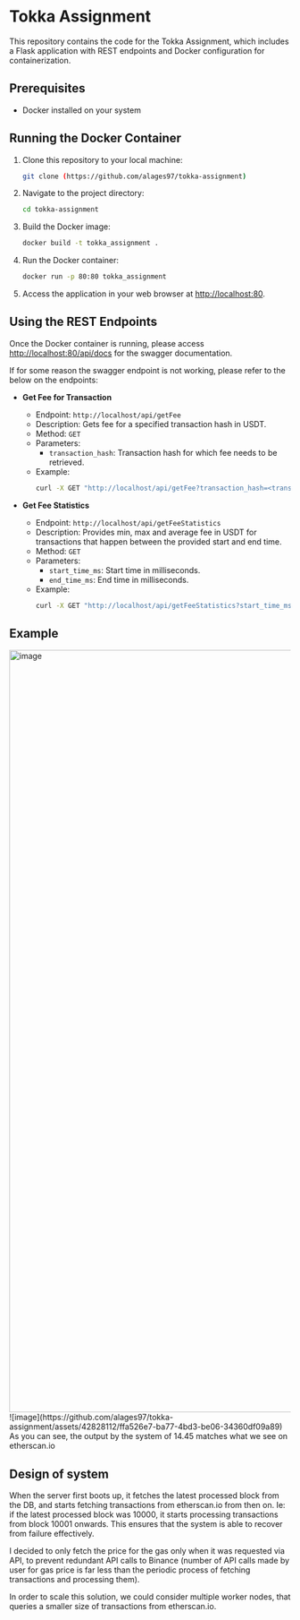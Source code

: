 # Tokka Assignment

This repository contains the code for the Tokka Assignment, which includes a Flask application with REST endpoints and Docker configuration for containerization.

## Prerequisites

- Docker installed on your system

## Running the Docker Container

1. Clone this repository to your local machine:

    ```bash
    git clone (https://github.com/alages97/tokka-assignment)
    ```

2. Navigate to the project directory:

    ```bash
    cd tokka-assignment
    ```

3. Build the Docker image:

    ```bash
    docker build -t tokka_assignment .
    ```

4. Run the Docker container:

    ```bash
    docker run -p 80:80 tokka_assignment
    ```

5. Access the application in your web browser at [http://localhost:80](http://localhost:80).

## Using the REST Endpoints
Once the Docker container is running, please access [http://localhost:80/api/docs](http://localhost:80/api/docs) for the swagger documentation.

If for some reason the swagger endpoint is not working, please refer to the below on the endpoints:

- **Get Fee for Transaction**

    - Endpoint: `http://localhost/api/getFee`
    - Description: Gets fee for a specified transaction hash in USDT.
    - Method: `GET`
    - Parameters: 
        - `transaction_hash`: Transaction hash for which fee needs to be retrieved.
    - Example:
        ```bash
        curl -X GET "http://localhost/api/getFee?transaction_hash=<transaction_hash>"
        ```

- **Get Fee Statistics**

    - Endpoint: `http://localhost/api/getFeeStatistics`
    - Description: Provides min, max and average fee in USDT for transactions that happen between the provided start and end time.
    - Method: `GET`
    - Parameters: 
        - `start_time_ms`: Start time in milliseconds.
        - `end_time_ms`: End time in milliseconds.
    - Example:
        ```bash
        curl -X GET "http://localhost/api/getFeeStatistics?start_time_ms=<start_time_ms>&end_time_ms=<end_time_ms>"
        ```
## Example
<img width="1362" alt="image" src="https://github.com/alages97/tokka-assignment/assets/42828112/919dc983-7ea6-4a27-91dd-ac5df1dc7529">
![image](https://github.com/alages97/tokka-assignment/assets/42828112/ffa526e7-ba77-4bd3-be06-34360df09a89)
As you can see, the output by the system of 14.45 matches what we see on etherscan.io

## Design of system
When the server first boots up, it fetches the latest processed block from the DB, and starts fetching transactions from etherscan.io from then on. Ie: if the latest processed block was 10000, it starts processing transactions from block 10001 onwards. This ensures that the system is able to recover from failure effectively.

I decided to only fetch the price for the gas only when it was requested via API, to prevent redundant API calls to Binance (number of API calls made by user for gas price is far less than the periodic process of fetching transactions and processing them).

In order to scale this solution, we could consider multiple worker nodes, that queries a smaller size of transactions from etherscan.io.
